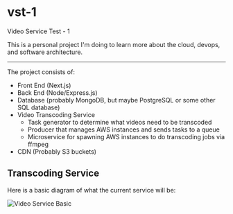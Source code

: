 # vst-1
Video Service Test - 1

This is a personal project I'm doing to learn more about the cloud, devops, and software architecture.

---

The project consists of:

- Front End (Next.js)
- Back End (Node/Express.js)
- Database (probably MongoDB, but maybe PostgreSQL or some other SQL database)
- Video Transcoding Service
  - Task generator to determine what videos need to be transcoded
  - Producer that manages AWS instances and sends tasks to a queue
  - Microservice for spawning AWS instances to do transcoding jobs via ffmpeg
- CDN (Probably S3 buckets)

## Transcoding Service

Here is a basic diagram of what the current service will be:

![Video Service Basic](https://user-images.githubusercontent.com/7909209/131399274-8c5f5eaf-e266-436b-93a2-95f2bf8bd3b9.png)